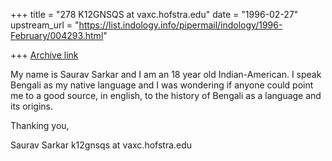 +++
title = "278 K12GNSQS at vaxc.hofstra.edu"
date = "1996-02-27"
upstream_url = "https://list.indology.info/pipermail/indology/1996-February/004293.html"

+++
[Archive link](https://list.indology.info/pipermail/indology/1996-February/004293.html)


My name is Saurav Sarkar and I am an 18 year old Indian-American. I speak 
Bengali as my native language and I was wondering if anyone could point 
me to a good source, in english, to the history of Bengali as a language 
and its origins.

Thanking you,

Saurav Sarkar
k12gnsqs at vaxc.hofstra.edu





